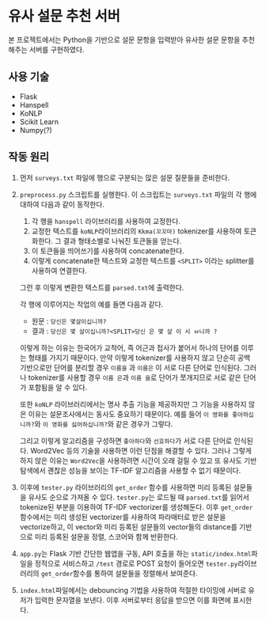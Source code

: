 # 유사 설문 추천 서버
본 프로젝트에서는 Python을 기반으로 설문 문항을 입력받아 유사한 설문 문항을 추천해주는 서버를 구현하였다.

## 사용 기술
- Flask
- Hanspell
- KoNLP
- Scikit Learn
- Numpy(?)

## 작동 원리
1. 먼저 `surveys.txt` 파일에 행으로 구분되는 많은 설문 질문들을 준비한다.
1. `preprocess.py` 스크립트를 실행한다. 이 스크립트는 `surveys.txt` 파일의 각 행에 대하여 다음과 같이 동작한다.
    1. 각 행을 `hanspell` 라이브러리를 사용하여 교정한다.
    1. 교정한 텍스트를 `koNLP`라이브러리의 `Kkma(꼬꼬마)` tokenizer를 사용하여 토큰화한다. 그 결과 형태소별로 나눠진 토큰들을 얻는다.
    1. 이 토큰들을 띄어쓰기를 사용하여 concatenate한다.
    1. 이렇게 concatenate한 텍스트와 교정한 텍스트를 `<SPLIT>` 이라는 splitter를 사용하여 연결한다.

    그런 후 이렇게 변환한 텍스트를 `parsed.txt`에 출력한다.
    
    각 행에 이루어지는 작업의 예를 들면 다음과 같다.
    - 원문 : `당신은 몇살이십니까?`
    - 결과 : `당신은 몇 살이십니까?<SPLIT>당신 은 몇 살 이 시 ㅂ니까 ?`

    이렇게 하는 이유는 한국어가 교착어, 즉 어근과 접사가 붙어서 하나의 단어를 이루는 형태를 가지기 때문이다. 만약 이렇게 tokenizer를 사용하지 않고 단순히 공백 기반으로만 단어를 분리할 경우 `이름을` 과 `이름은` 이 서로 다른 단어로 인식된다. 그러나 tokenizer를 사용할 경우 `이름 은`과 `이름 을`로 단어가 쪼개지므로 서로 같은 단어가 포함됨을 알 수 있다.

    또한 `koNLP` 라이브러리에서는 명사 추출 기능을 제공하지만 그 기능을 사용하지 않은 이유는 설문조사에서는 동사도 중요하기 때문이다. 예를 들어 `이 영화를 좋아하십니까?`와 `이 영화를 싫어하십니까?`와 같은 경우가 그렇다.

    그리고 이렇게 알고리즘을 구성하면 `좋아하다`와 `선호하다`가 서로 다른 단어로 인식된다. Word2Vec 등의 기술을 사용하면 이런 단점을 해결할 수 있다. 그러나 그렇게 하지 않은 이유는 `Word2Vec`을 사용하려면 시간이 오래 걸릴 수 있고 또 유사도 기반 탐색에서 괜찮은 성능을 보이는 TF-IDF 알고리즘을 사용할 수 없기 때문이다.

1. 이후에 `tester.py` 라이브러리의 `get_order` 함수를 사용하면 미리 등록된 설문들을 유사도 순으로 가져올 수 있다. `tester.py`는 로드될 때 `parsed.txt`를 읽어서 tokenize된 부분을 이용하여 TF-IDF vectorizer를 생성해둔다. 이후 `get_order`함수에서는 미리 생성된 vectorizer를 사용하여 파라매터로 받은 설문을 vectorize하고, 이 vector와 미리 등록된 설문들의 vector들의 distance를 기반으로 미리 등록된 설문을 정렬, 스코어와 함께 반환한다.

1. `app.py`는 Flask 기반 간단한 웹앱을 구동, API 호출을 하는 `static/index.html`파일을 정적으로 서비스하고 `/test` 경로로 POST 요청이 들어오면 `tester.py`라이브러리의 `get_order`함수를 통하여 설문들을 정렬해서 보여준다.

1. `index.html`파일에서는 debouncing 기법을 사용하여 적절한 타이밍에 서버로 유저가 입력한 문자열을 보낸다. 이후 서버로부터 응답을 받으면 이를 화면에 표시한다.